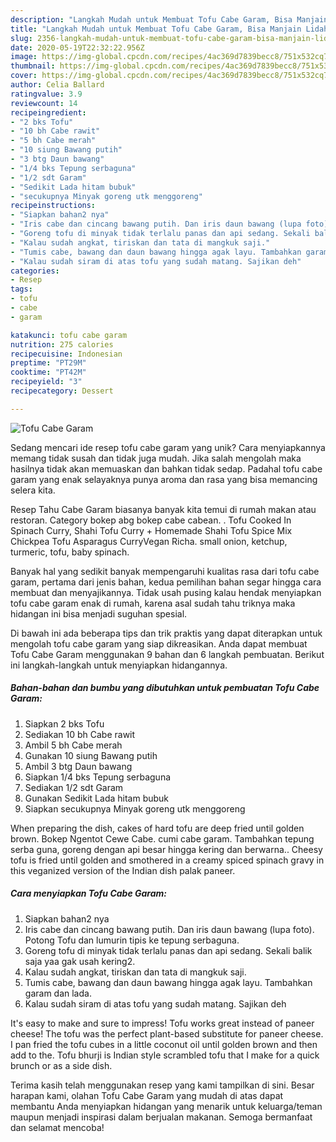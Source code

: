 ```yaml
---
description: "Langkah Mudah untuk Membuat Tofu Cabe Garam, Bisa Manjain Lidah"
title: "Langkah Mudah untuk Membuat Tofu Cabe Garam, Bisa Manjain Lidah"
slug: 2356-langkah-mudah-untuk-membuat-tofu-cabe-garam-bisa-manjain-lidah
date: 2020-05-19T22:32:22.956Z
image: https://img-global.cpcdn.com/recipes/4ac369d7839becc8/751x532cq70/tofu-cabe-garam-foto-resep-utama.jpg
thumbnail: https://img-global.cpcdn.com/recipes/4ac369d7839becc8/751x532cq70/tofu-cabe-garam-foto-resep-utama.jpg
cover: https://img-global.cpcdn.com/recipes/4ac369d7839becc8/751x532cq70/tofu-cabe-garam-foto-resep-utama.jpg
author: Celia Ballard
ratingvalue: 3.9
reviewcount: 14
recipeingredient:
- "2 bks Tofu"
- "10 bh Cabe rawit"
- "5 bh Cabe merah"
- "10 siung Bawang putih"
- "3 btg Daun bawang"
- "1/4 bks Tepung serbaguna"
- "1/2 sdt Garam"
- "Sedikit Lada hitam bubuk"
- "secukupnya Minyak goreng utk menggoreng"
recipeinstructions:
- "Siapkan bahan2 nya"
- "Iris cabe dan cincang bawang putih. Dan iris daun bawang (lupa foto). Potong Tofu dan lumurin tipis ke tepung serbaguna."
- "Goreng tofu di minyak tidak terlalu panas dan api sedang. Sekali balik saja yaa gak usah kering2."
- "Kalau sudah angkat, tiriskan dan tata di mangkuk saji."
- "Tumis cabe, bawang dan daun bawang hingga agak layu. Tambahkan garam dan lada."
- "Kalau sudah siram di atas tofu yang sudah matang. Sajikan deh"
categories:
- Resep
tags:
- tofu
- cabe
- garam

katakunci: tofu cabe garam 
nutrition: 275 calories
recipecuisine: Indonesian
preptime: "PT29M"
cooktime: "PT42M"
recipeyield: "3"
recipecategory: Dessert

---
```



![Tofu Cabe Garam](https://img-global.cpcdn.com/recipes/4ac369d7839becc8/751x532cq70/tofu-cabe-garam-foto-resep-utama.jpg)

Sedang mencari ide resep tofu cabe garam yang unik? Cara menyiapkannya memang tidak susah dan tidak juga mudah. Jika salah mengolah maka hasilnya tidak akan memuaskan dan bahkan tidak sedap. Padahal tofu cabe garam yang enak selayaknya punya aroma dan rasa yang bisa memancing selera kita.

Resep Tahu Cabe Garam biasanya banyak kita temui di rumah makan atau restoran. Category bokep abg bokep cabe cabean. . Tofu Cooked In Spinach Curry, Shahi Tofu Curry + Homemade Shahi Tofu Spice Mix Chickpea Tofu Asparagus CurryVegan Richa. small onion, ketchup, turmeric, tofu, baby spinach.

Banyak hal yang sedikit banyak mempengaruhi kualitas rasa dari tofu cabe garam, pertama dari jenis bahan, kedua pemilihan bahan segar hingga cara membuat dan menyajikannya. Tidak usah pusing kalau hendak menyiapkan tofu cabe garam enak di rumah, karena asal sudah tahu triknya maka hidangan ini bisa menjadi suguhan spesial.


Di bawah ini ada beberapa tips dan trik praktis yang dapat diterapkan untuk mengolah tofu cabe garam yang siap dikreasikan. Anda dapat membuat Tofu Cabe Garam menggunakan 9 bahan dan 6 langkah pembuatan. Berikut ini langkah-langkah untuk menyiapkan hidangannya.

<!--inarticleads1-->

##### Bahan-bahan dan bumbu yang dibutuhkan untuk pembuatan Tofu Cabe Garam:

1. Siapkan 2 bks Tofu
1. Sediakan 10 bh Cabe rawit
1. Ambil 5 bh Cabe merah
1. Gunakan 10 siung Bawang putih
1. Ambil 3 btg Daun bawang
1. Siapkan 1/4 bks Tepung serbaguna
1. Sediakan 1/2 sdt Garam
1. Gunakan Sedikit Lada hitam bubuk
1. Siapkan secukupnya Minyak goreng utk menggoreng


When preparing the dish, cakes of hard tofu are deep fried until golden brown. Bokep Ngentot Cewe Cabe. cumi cabe garam. Tambahkan tepung serba guna, goreng dengan api besar hingga kering dan berwarna.. Cheesy tofu is fried until golden and smothered in a creamy spiced spinach gravy in this veganized version of the Indian dish palak paneer. 

<!--inarticleads2-->

##### Cara menyiapkan Tofu Cabe Garam:

1. Siapkan bahan2 nya
1. Iris cabe dan cincang bawang putih. Dan iris daun bawang (lupa foto). Potong Tofu dan lumurin tipis ke tepung serbaguna.
1. Goreng tofu di minyak tidak terlalu panas dan api sedang. Sekali balik saja yaa gak usah kering2.
1. Kalau sudah angkat, tiriskan dan tata di mangkuk saji.
1. Tumis cabe, bawang dan daun bawang hingga agak layu. Tambahkan garam dan lada.
1. Kalau sudah siram di atas tofu yang sudah matang. Sajikan deh


It&#39;s easy to make and sure to impress! Tofu works great instead of paneer cheese! The tofu was the perfect plant-based substitute for paneer cheese. I pan fried the tofu cubes in a little coconut oil until golden brown and then add to the. Tofu bhurji is Indian style scrambled tofu that I make for a quick brunch or as a side dish. 

Terima kasih telah menggunakan resep yang kami tampilkan di sini. Besar harapan kami, olahan Tofu Cabe Garam yang mudah di atas dapat membantu Anda menyiapkan hidangan yang menarik untuk keluarga/teman maupun menjadi inspirasi dalam berjualan makanan. Semoga bermanfaat dan selamat mencoba!
